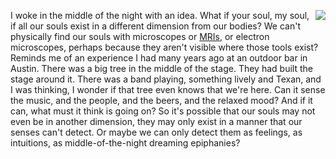 <img src="http://scripting.com/images/2020/03/19/beet.png" border="0" align="right">I woke in the middle of the night with an idea. What if your soul, my soul, if all our souls exist in a different dimension from our bodies? We can't physically find our souls with microscopes or <a href="https://www.webmd.com/a-to-z-guides/what-is-an-mri#1">MRIs</a>, or electron microscopes, perhaps because they aren't visible where those tools exist? Reminds me of an experience I had many years ago at an outdoor bar in Austin. There was a big tree in the middle of the stage. They had built the stage around it. There was a band playing, something lively and Texan, and I was thinking, I wonder if that tree even knows that we're here. Can it sense the music, and the people, and the beers, and the relaxed mood? And if it can, what must it think is going on? So it's possible that our souls may not even be in another dimension, they may only exist in a manner that our senses can't detect. Or maybe we can only detect them as feelings, as intuitions, as middle-of-the-night dreaming epiphanies?
